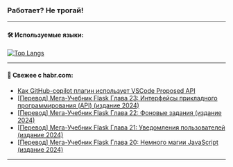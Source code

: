 ### Работает? Не трогай!

---
<!--
#### 🛠️ Technical stack:

![Java](https://img.shields.io/badge/Java-informational?logo=Oracle&style=flat&logoColor=white&color=FF4500)
![Kotlin](https://img.shields.io/badge/Kotlin-informational?logo=Kotlin&style=flat&logoColor=white&color=774D97)
![TS](https://img.shields.io/badge/TypeScript-informational?logo=typeScript&style=flat&logoColor=black&color=017acc)
![Python](https://img.shields.io/badge/Python-informational?logo=Python&style=flat&logoColor=black&color=ffdd54) <br>
![Spring](https://img.shields.io/badge/Spring-informational?logo=Spring&style=flat&logoColor=white&color=6DB33F) 
![SpringBoot](https://img.shields.io/badge/SpringBoot-informational?logo=SpringBoot&style=flat&logoColor=white&color=6DB33F)
![Nest](https://img.shields.io/badge/NestJS-informational?logo=NestJS&style=flat&logoColor=white&color=E0234E) 
![NodeJS](https://img.shields.io/badge/NodeJS-informational?logo=node.js&style=flat&logoColor=white&color=70A760)<br>
![PostgreSQL](https://img.shields.io/badge/PostgreSQL-informational?logo=PostgreSQL&style=flat&logoColor=white&color=DAA520)
![MongoDB](https://img.shields.io/badge/MongoDB-informational?logo=MongoDB&style=flat&logoColor=white&color=870000)
![Apache](https://img.shields.io/badge/Apache-informational?logo=apache&style=flat&logoColor=white&color=f74e28)

___ 
-->

#### 🛠️ Используемые языки:

[![Top Langs](https://github-readme-stats-u2qms2cxw-advtsettinggmailcoms-projects.vercel.app/api/top-langs/?username=zloylis&langs_count=10&hide_title=true&title_color=e6edf3&size_weight=0.5&count_weight=0.5&layout=compact&hide_progress=true&hide_border=true&theme=dracula)](https://github.com/zloylis)

<!---


####  :octocat:&nbsp;&nbsp; Статистика:

![GitHub stats](https://github-readme-stats-u2qms2cxw-advtsettinggmailcoms-projects.vercel.app/api?username=zloylis&show_icons=true&hide_border=true&theme=dracula&title_color=e6edf3&include_all_commits=true&count_private=true&hide_rank=false&hide_title=true&rank_icon=github)
-->
---

#### 💬 Свежее с habr.com:

<!-- BLOG-POST-LIST:START -->
- [Как GitHub-copilot плагин использует VSCode Proposed API](https://habr.com/ru/articles/827152/?utm_source=habrahabr&utm_medium=rss&utm_campaign=827152)
- [[Перевод] Мега-Учебник Flask Глава 23: Интерфейсы прикладного программирования &lpar;API&rpar; &lpar;издание 2024&rpar;](https://habr.com/ru/articles/826182/?utm_source=habrahabr&utm_medium=rss&utm_campaign=826182)
- [[Перевод] Мега-Учебник Flask Глава 22: Фоновые задания &lpar;издание 2024&rpar;](https://habr.com/ru/articles/824396/?utm_source=habrahabr&utm_medium=rss&utm_campaign=824396)
- [[Перевод] Мега-Учебник Flask Глава 21: Уведомления пользователей &lpar;издание 2024&rpar;](https://habr.com/ru/articles/823422/?utm_source=habrahabr&utm_medium=rss&utm_campaign=823422)
- [[Перевод] Мега-Учебник Flask Глава 20: Немного магии JavaScript &lpar;издание 2024&rpar;](https://habr.com/ru/articles/823232/?utm_source=habrahabr&utm_medium=rss&utm_campaign=823232)
<!-- BLOG-POST-LIST:END -->

---
